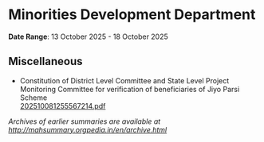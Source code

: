 # Minorities Development Department

**Date Range**: 13 October 2025 - 18 October 2025


## Miscellaneous
- Constitution of District Level Committee and State Level Project Monitoring Committee for verification of beneficiaries of Jiyo Parsi Scheme\
  [202510081255567214.pdf](https://gr.maharashtra.gov.in/Site/Upload/Government%20Resolutions/English/202510081255567214.pdf)


*Archives of earlier summaries are available at http://mahsummary.orgpedia.in/en/archive.html*